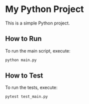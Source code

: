 # My Python Project

This is a simple Python project.

## How to Run

To run the main script, execute:
```bash
python main.py
```

## How to Test

To run the tests, execute:
```bash
pytest test_main.py
```